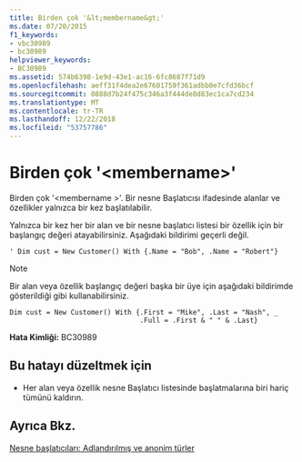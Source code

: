 ```yaml
---
title: Birden çok '&lt;membername&gt;'
ms.date: 07/20/2015
f1_keywords:
- vbc30989
- bc30989
helpviewer_keywords:
- BC30989
ms.assetid: 574b6398-1e9d-43e1-ac16-6fc8687f71d9
ms.openlocfilehash: aeff31f4dea2e67601759f361adbb0e7cfd36bcf
ms.sourcegitcommit: 0888d7b24f475c346a3f444de8d83ec1ca7cd234
ms.translationtype: MT
ms.contentlocale: tr-TR
ms.lasthandoff: 12/22/2018
ms.locfileid: "53757786"
---
```

# <a name="multiple-initializations-of-ltmembernamegt"></a>Birden çok '&lt;membername&gt;'
Birden çok '\<membername >'. Bir nesne Başlatıcısı ifadesinde alanlar ve özellikler yalnızca bir kez başlatılabilir.  
  
 Yalnızca bir kez her bir alan ve bir nesne başlatıcı listesi bir özellik için bir başlangıç değeri atayabilirsiniz. Aşağıdaki bildirimi geçerli değil.  
  
```  
' Dim cust = New Customer() With {.Name = "Bob", .Name = "Robert"}  
```  
  
> [!NOTE]
>  Bir alan veya özellik başlangıç değeri başka bir üye için aşağıdaki bildirimde gösterildiği gibi kullanabilirsiniz.  
  
```  
Dim cust = New Customer() With {.First = "Mike", .Last = "Nash", _  
                                .Full = .First & " " & .Last}  
```  
  
 **Hata Kimliği:** BC30989  
  
## <a name="to-correct-this-error"></a>Bu hatayı düzeltmek için  
  
-   Her alan veya özellik nesne Başlatıcı listesinde başlatmalarına biri hariç tümünü kaldırın.  
  
## <a name="see-also"></a>Ayrıca Bkz.  
 [Nesne başlatıcıları: Adlandırılmış ve anonim türler](../../visual-basic/programming-guide/language-features/objects-and-classes/object-initializers-named-and-anonymous-types.md)  
 
